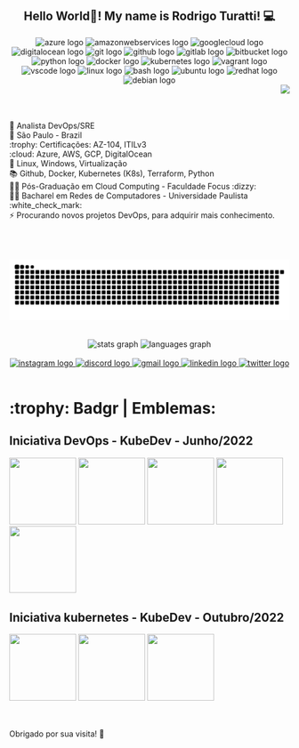<br clear="both">

<h2 align="center">Hello World👋! My name is Rodrigo Turatti! 💻</h2>

<div align="center">
  <img src="https://cdn.jsdelivr.net/gh/devicons/devicon/icons/azure/azure-original.svg" height="30" width="40" alt="azure logo"  />
  <img src="https://cdn.jsdelivr.net/gh/devicons/devicon/icons/amazonwebservices/amazonwebservices-original.svg" height="30" width="40" alt="amazonwebservices logo"  />
  <img src="https://cdn.jsdelivr.net/gh/devicons/devicon/icons/googlecloud/googlecloud-original.svg" height="30" width="40" alt="googlecloud logo"  />
  <img src="https://cdn.jsdelivr.net/gh/devicons/devicon/icons/digitalocean/digitalocean-original.svg" height="30" width="40" alt="digitalocean logo"  />
  <img src="https://cdn.jsdelivr.net/gh/devicons/devicon/icons/git/git-original.svg" height="30" width="40" alt="git logo"  />
  <img src="https://cdn.jsdelivr.net/gh/devicons/devicon/icons/github/github-original.svg" height="30" width="40" alt="github logo"  />
  <img src="https://cdn.jsdelivr.net/gh/devicons/devicon/icons/gitlab/gitlab-original.svg" height="30" width="40" alt="gitlab logo"  />
  <img src="https://cdn.jsdelivr.net/gh/devicons/devicon/icons/bitbucket/bitbucket-original.svg" height="30" width="40" alt="bitbucket logo"  />
  <img src="https://cdn.jsdelivr.net/gh/devicons/devicon/icons/python/python-original.svg" height="30" width="40" alt="python logo"  />
  <img src="https://cdn.jsdelivr.net/gh/devicons/devicon/icons/docker/docker-original.svg" height="30" width="40" alt="docker logo"  />
  <img src="https://cdn.jsdelivr.net/gh/devicons/devicon/icons/kubernetes/kubernetes-plain.svg" height="30" width="40" alt="kubernetes logo"  />
  <img src="https://cdn.jsdelivr.net/gh/devicons/devicon/icons/vagrant/vagrant-original.svg" height="30" width="40" alt="vagrant logo"  />
  <img src="https://cdn.jsdelivr.net/gh/devicons/devicon/icons/vscode/vscode-original.svg" height="30" width="40" alt="vscode logo"  />
  <img src="https://cdn.jsdelivr.net/gh/devicons/devicon/icons/linux/linux-original.svg" height="30" width="40" alt="linux logo"  />
  <img src="https://cdn.jsdelivr.net/gh/devicons/devicon/icons/bash/bash-original.svg" height="30" width="40" alt="bash logo"  />
  <img src="https://cdn.jsdelivr.net/gh/devicons/devicon/icons/ubuntu/ubuntu-plain.svg" height="30" width="40" alt="ubuntu logo"  />
  <img src="https://cdn.jsdelivr.net/gh/devicons/devicon/icons/redhat/redhat-original.svg" height="30" width="40" alt="redhat logo"  />
  <img src="https://cdn.jsdelivr.net/gh/devicons/devicon/icons/debian/debian-original.svg" height="30" width="40" alt="debian logo"  />
</div>


<!-- <h3 align="left">Analista DevOps/SRE e Futuro DevSecOps 🚀 (🚧 Em construção... 🚧)<br><br></h3> -->
<img align="right" height="300" src="https://www.contrastsecurity.com/hs-fs/hubfs/images/DevOps%20Solutions/devops-old-way.gif?width=1322&name=devops-old-way.gif"  />
<p align="left">
	<br>
	<br>
	<br>
	💼 Analista DevOps/SRE <br>
	🏡 São Paulo - Brazil <br>
	:trophy: Certificações: AZ-104, ITILv3 <br>
	:cloud: Azure, AWS, GCP, DigitalOcean <br>
	🐧 Linux, Windows, Virtualização <br>
	📚 Github, Docker, Kubernetes (K8s), Terraform, Python <br>
	👨‍🎓 Pós-Graduação em Cloud Computing - Faculdade Focus :dizzy: <br>
	👨‍🎓 Bacharel em Redes de Computadores - Universidade Paulista :white_check_mark: <br>
	⚡ Procurando novos projetos DevOps, para adquirir mais conhecimento. <br>
	<br><br><br>
</p>

<div align="center">
	
![Snake animation](https://github.com/phaelfp/phaelfp/blob/output/github-contribution-grid-snake.svg)
</div>

<br clear="both">

<div align="center">
  <img src="https://github-readme-stats.vercel.app/api?hide_title=false&hide_rank=false&show_icons=true&include_all_commits=true&count_private=true&disable_animations=false&theme=dracula&locale=en&hide_border=false&username=rturatti" height="150" alt="stats graph"  />
  <img src="https://github-readme-stats.vercel.app/api/top-langs?locale=en&hide_title=false&layout=compact&card_width=320&langs_count=5&theme=dracula&hide_border=false&username=rturatti" height="150" alt="languages graph"  />
</div>


<br clear="both">
<div align="center">
  <a href="https://www.instagram.com/rodrigoturatti_/" target="_blank">
    <img src="https://img.shields.io/static/v1?message=Instagram&logo=instagram&label=&color=E4405F&logoColor=white&labelColor=&style=for-the-badge" height="30" alt="instagram logo"  />
  </a>
  <a href="RodrigoTuratti#7522" target="_blank">
    <img src="https://img.shields.io/static/v1?message=Discord&logo=discord&label=&color=7289DA&logoColor=white&labelColor=&style=for-the-badge" height="30" alt="discord logo"  />
  </a>
  <a href="rodrigotup@gmail.com" target="_blank">
    <img src="https://img.shields.io/static/v1?message=Gmail&logo=gmail&label=&color=D14836&logoColor=white&labelColor=&style=for-the-badge" height="30" alt="gmail logo"  />
  </a>
  <a href="https://www.linkedin.com/in/rodrigoturatti/" target="_blank">
    <img src="https://img.shields.io/static/v1?message=LinkedIn&logo=linkedin&label=&color=0077B5&logoColor=white&labelColor=&style=for-the-badge" height="30" alt="linkedin logo"  />
  </a>
  <a href="https://twitter.com/RTurattix" target="_blank">
    <img src="https://img.shields.io/static/v1?message=Twitter&logo=twitter&label=&color=1DA1F2&logoColor=white&labelColor=&style=for-the-badge" height="30" alt="twitter logo"  />
  </a>
</div>

<br clear="both">

<h1 align="left"> :trophy: Badgr | Emblemas:</h1>	
<h2 align="left">Iniciativa DevOps - KubeDev - Junho/2022</h2>
<div align="left">
<a href="https://api.badgr.io/public/assertions/oJloc5Y5TUSiday4WYduxw" target="_blank">
	<img width="120px" height="120px" src="https://api.badgr.io/public/assertions/oJloc5Y5TUSiday4WYduxw/image"></a>

<a href="https://api.badgr.io/public/assertions/bTsq0Wi0Samht4G4pAgTBw?identity__email=rodrigotup%40gmail.com" target="_blank">
	<img width="120px" height="120px" src="https://api.badgr.io/public/assertions/bTsq0Wi0Samht4G4pAgTBw/image"></a>

<a href="https://api.badgr.io/public/assertions/lEOxV37uQWaYFMIH6Ird3Q?identity__email=rodrigotup%40gmail.com" target="_blank">
	<img width="120px" height="120px" src="https://api.badgr.io/public/assertions/lEOxV37uQWaYFMIH6Ird3Q/image"></a>

<a href="https://api.badgr.io/public/assertions/uqHZV4ZZQd2Mufp4UzoLVg?identity__email=rodrigotup%40gmail.com" target="_blank">
	<img width="120px" height="120px" src="https://api.badgr.io/public/assertions/uqHZV4ZZQd2Mufp4UzoLVg/image"></a>

<a href="https://api.badgr.io/public/assertions/LR40ZvESROSx60PW1OVHZw?identity__email=rodrigotup%40gmail.com" target="_blank"> 
	<img width="120px" height="120px" src="https://api.badgr.io/public/assertions/LR40ZvESROSx60PW1OVHZw/image" /></a> 
</div>

<div align="left">
<h2 align="left">Iniciativa kubernetes - KubeDev - Outubro/2022</h2>
<a href="https://api.badgr.io/public/assertions/HBVOze11SL2iGQbRo9QNrw?identity__email=rodrigotup%40gmail.com" target="_blank">
	<img width="120px" height="120px" src="https://api.badgr.io/public/assertions/HBVOze11SL2iGQbRo9QNrw/image"></a>
 
<a href="https://api.badgr.io/public/assertions/VDPV_ULlRcOYPC3qfDQ8gg?identity__email=rodrigotup%40gmail.com" target="_blank">
	<img width="120px" height="120px" src="https://api.badgr.io/public/assertions/VDPV_ULlRcOYPC3qfDQ8gg/image"></a>
	
<a href="https://api.badgr.io/public/assertions/CCbGw7mWT1uD1AFSgYQoOg?identity__email=rodrigotup%40gmail.com" target="_blank">
	<img width="120px" height="120px" src="https://api.badgr.io/public/assertions/CCbGw7mWT1uD1AFSgYQoOg/image"></a>
</div> 
<br>
<br>

Obrigado por sua visita! 🚀
